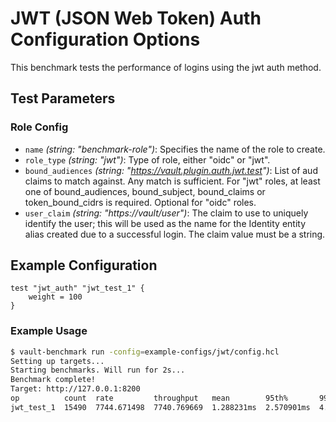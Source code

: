 # JWT (JSON Web Token) Auth Configuration Options

This benchmark tests the performance of logins using the jwt auth method.

## Test Parameters

### Role Config

- `name` _(string: "benchmark-role")_: Specifies the name of the role to create.
- `role_type` _(string: "jwt")_: Type of role, either "oidc" or "jwt".
- `bound_audiences` _(string: "https://vault.plugin.auth.jwt.test")_: List of aud claims to match against. Any match is sufficient. For "jwt" roles, at least one of bound_audiences, bound_subject, bound_claims or token_bound_cidrs is required. Optional for "oidc" roles.
- `user_claim` _(string: "https://vault/user")_: The claim to use to uniquely identify the user; this will be used as the name for the Identity entity alias created due to a successful login. The claim value must be a string.

## Example Configuration

```hcl
test "jwt_auth" "jwt_test_1" {
    weight = 100
}
```

### Example Usage

```bash
$ vault-benchmark run -config=example-configs/jwt/config.hcl
Setting up targets...
Starting benchmarks. Will run for 2s...
Benchmark complete!
Target: http://127.0.0.1:8200
op          count  rate         throughput   mean        95th%       99th%       successRatio
jwt_test_1  15490  7744.671498  7740.769669  1.288231ms  2.570901ms  4.245567ms  100.00%
```
